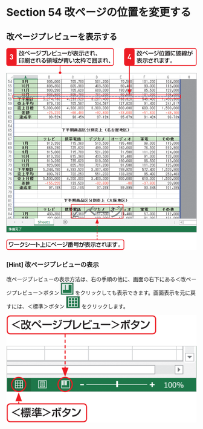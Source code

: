 # Section 54 改ページの位置を変更する

## 改ページプレビューを表示する

![](002.png)

### [Hint] 改ページプレビューの表示

改ページプレビューの表示方法は、右の手順の他に、画面の右下にある＜改ページプレビュー＞ボタン ![](icon_preview.png) をクリックしても表示できます。画面表示を元に戻すには、＜標準＞ボタン ![](icon_standard.png) をクリックします。

![hint](003.png)